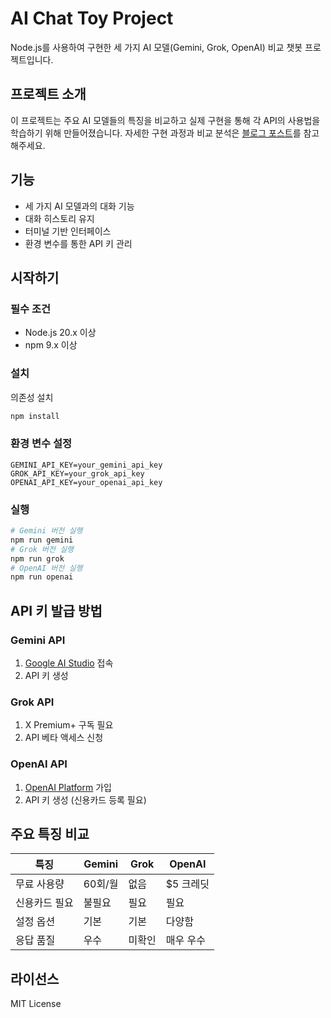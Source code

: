 # AI Chat Toy Project

Node.js를 사용하여 구현한 세 가지 AI 모델(Gemini, Grok, OpenAI) 비교 챗봇 프로젝트입니다.

## 프로젝트 소개

이 프로젝트는 주요 AI 모델들의 특징을 비교하고 실제 구현을 통해 각 API의 사용법을 학습하기 위해 만들어졌습니다. 자세한 구현 과정과 비교 분석은 [블로그 포스트](https://holy-s.tistory.com/entry/Nodejs%EB%A1%9C-%EA%B5%AC%ED%98%84%ED%95%98%EB%8A%94-AI-%EC%B1%97%EB%B4%87-%EB%B9%84%EA%B5%90-%EB%B6%84%EC%84%9D-Gemini-vs-Grok-vs-OpenAI)를 참고해주세요.

## 기능

- 세 가지 AI 모델과의 대화 기능
- 대화 히스토리 유지
- 터미널 기반 인터페이스
- 환경 변수를 통한 API 키 관리

## 시작하기

### 필수 조건

- Node.js 20.x 이상
- npm 9.x 이상

### 설치

의존성 설치

```bash
npm install
```

### 환경 변수 설정

```env
GEMINI_API_KEY=your_gemini_api_key
GROK_API_KEY=your_grok_api_key
OPENAI_API_KEY=your_openai_api_key
```

### 실행

```bash
# Gemini 버전 실행
npm run gemini
# Grok 버전 실행
npm run grok
# OpenAI 버전 실행
npm run openai
```

## API 키 발급 방법

### Gemini API

1. [Google AI Studio](https://makersuite.google.com/app/apikey) 접속
2. API 키 생성

### Grok API

1. X Premium+ 구독 필요
2. API 베타 액세스 신청

### OpenAI API

1. [OpenAI Platform](https://platform.openai.com) 가입
2. API 키 생성 (신용카드 등록 필요)

## 주요 특징 비교

| 특징          | Gemini  | Grok   | OpenAI    |
| ------------- | ------- | ------ | --------- |
| 무료 사용량   | 60회/월 | 없음   | $5 크레딧 |
| 신용카드 필요 | 불필요  | 필요   | 필요      |
| 설정 옵션     | 기본    | 기본   | 다양함    |
| 응답 품질     | 우수    | 미확인 | 매우 우수 |

## 라이선스

MIT License
